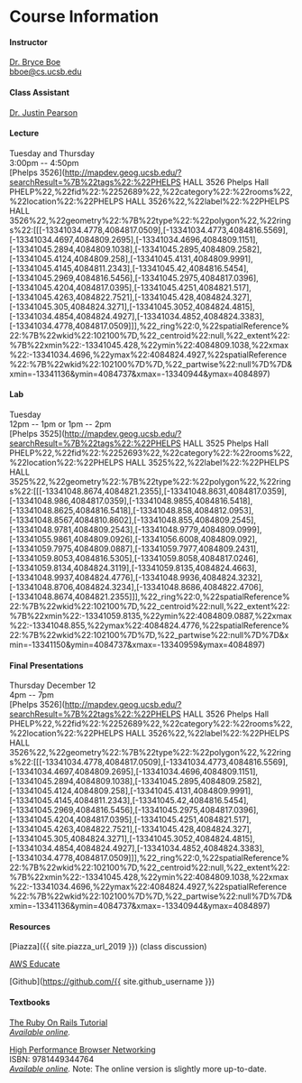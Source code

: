 # Course Information

#### Instructor

[Dr. Bryce Boe](https://sites.cs.ucsb.edu/~bboe/)  
[bboe@cs.ucsb.edu](mailto:bboe@cs.ucsb.edu)

#### Class Assistant

[Dr. Justin Pearson](https://justinppearson.com)

#### Lecture

Tuesday and Thursday  
3:00pm -- 4:50pm  
[Phelps 3526](http://mapdev.geog.ucsb.edu/?searchResult=%7B%22tags%22:%22PHELPS HALL 3526 Phelps Hall PHELP%22,%22fid%22:%2252689%22,%22category%22:%22rooms%22,%22location%22:%22PHELPS HALL 3526%22,%22label%22:%22PHELPS HALL 3526%22,%22geometry%22:%7B%22type%22:%22polygon%22,%22rings%22:[[[-13341034.4778,4084817.0509],[-13341034.4773,4084816.5569],[-13341034.4697,4084809.2695],[-13341034.4696,4084809.1151],[-13341045.2894,4084809.1038],[-13341045.2895,4084809.2582],[-13341045.4124,4084809.258],[-13341045.4131,4084809.9991],[-13341045.4145,4084811.2343],[-13341045.42,4084816.5454],[-13341045.2969,4084816.5456],[-13341045.2975,4084817.0396],[-13341045.4204,4084817.0395],[-13341045.4251,4084821.517],[-13341045.4263,4084822.7521],[-13341045.428,4084824.327],[-13341045.305,4084824.3271],[-13341045.3052,4084824.4815],[-13341034.4854,4084824.4927],[-13341034.4852,4084824.3383],[-13341034.4778,4084817.0509]]],%22_ring%22:0,%22spatialReference%22:%7B%22wkid%22:102100%7D,%22_centroid%22:null,%22_extent%22:%7B%22xmin%22:-13341045.428,%22ymin%22:4084809.1038,%22xmax%22:-13341034.4696,%22ymax%22:4084824.4927,%22spatialReference%22:%7B%22wkid%22:102100%7D%7D,%22_partwise%22:null%7D%7D&xmin=-13341136&ymin=4084737&xmax=-13340944&ymax=4084897)

#### Lab

Tuesday  
12pm -- 1pm or 1pm -- 2pm  
[Phelps 3525](http://mapdev.geog.ucsb.edu/?searchResult=%7B%22tags%22:%22PHELPS HALL 3525 Phelps Hall PHELP%22,%22fid%22:%2252693%22,%22category%22:%22rooms%22,%22location%22:%22PHELPS HALL 3525%22,%22label%22:%22PHELPS HALL 3525%22,%22geometry%22:%7B%22type%22:%22polygon%22,%22rings%22:[[[-13341048.8674,4084821.2355],[-13341048.8631,4084817.0359],[-13341048.986,4084817.0359],[-13341048.9855,4084816.5418],[-13341048.8625,4084816.5418],[-13341048.858,4084812.0953],[-13341048.8567,4084810.8602],[-13341048.855,4084809.2545],[-13341048.9781,4084809.2543],[-13341048.9779,4084809.0999],[-13341055.9861,4084809.0926],[-13341056.6008,4084809.092],[-13341059.7975,4084809.0887],[-13341059.7977,4084809.2431],[-13341059.8053,4084816.5305],[-13341059.8058,4084817.0246],[-13341059.8134,4084824.3119],[-13341059.8135,4084824.4663],[-13341048.9937,4084824.4776],[-13341048.9936,4084824.3232],[-13341048.8706,4084824.3234],[-13341048.8686,4084822.4706],[-13341048.8674,4084821.2355]]],%22_ring%22:0,%22spatialReference%22:%7B%22wkid%22:102100%7D,%22_centroid%22:null,%22_extent%22:%7B%22xmin%22:-13341059.8135,%22ymin%22:4084809.0887,%22xmax%22:-13341048.855,%22ymax%22:4084824.4776,%22spatialReference%22:%7B%22wkid%22:102100%7D%7D,%22_partwise%22:null%7D%7D&xmin=-13341150&ymin=4084737&xmax=-13340959&ymax=4084897)

#### Final Presentations

Thursday December 12  
4pm -- 7pm  
[Phelps 3526](http://mapdev.geog.ucsb.edu/?searchResult=%7B%22tags%22:%22PHELPS HALL 3526 Phelps Hall PHELP%22,%22fid%22:%2252689%22,%22category%22:%22rooms%22,%22location%22:%22PHELPS HALL 3526%22,%22label%22:%22PHELPS HALL 3526%22,%22geometry%22:%7B%22type%22:%22polygon%22,%22rings%22:[[[-13341034.4778,4084817.0509],[-13341034.4773,4084816.5569],[-13341034.4697,4084809.2695],[-13341034.4696,4084809.1151],[-13341045.2894,4084809.1038],[-13341045.2895,4084809.2582],[-13341045.4124,4084809.258],[-13341045.4131,4084809.9991],[-13341045.4145,4084811.2343],[-13341045.42,4084816.5454],[-13341045.2969,4084816.5456],[-13341045.2975,4084817.0396],[-13341045.4204,4084817.0395],[-13341045.4251,4084821.517],[-13341045.4263,4084822.7521],[-13341045.428,4084824.327],[-13341045.305,4084824.3271],[-13341045.3052,4084824.4815],[-13341034.4854,4084824.4927],[-13341034.4852,4084824.3383],[-13341034.4778,4084817.0509]]],%22_ring%22:0,%22spatialReference%22:%7B%22wkid%22:102100%7D,%22_centroid%22:null,%22_extent%22:%7B%22xmin%22:-13341045.428,%22ymin%22:4084809.1038,%22xmax%22:-13341034.4696,%22ymax%22:4084824.4927,%22spatialReference%22:%7B%22wkid%22:102100%7D%7D,%22_partwise%22:null%7D%7D&xmin=-13341136&ymin=4084737&xmax=-13340944&ymax=4084897)

#### Resources

[Piazza]({{ site.piazza_url_2019 }}) (class discussion)

[AWS Educate](https://www.awseducate.com/Registration?apptype=student&courseview=true)

[Github](https://github.com/{{ site.github_username }})

#### Textbooks

[The Ruby On Rails Tutorial](https://www.railstutorial.org/)  
_[Available online](https://www.railstutorial.org/book)._

[High Performance Browser Networking](https://www.amazon.com/High-Performance-Browser-Networking-performance/dp/1449344763)  
ISBN: 9781449344764  
_[Available online](https://hpbn.co/)._
Note: The online version is slightly more up-to-date.
